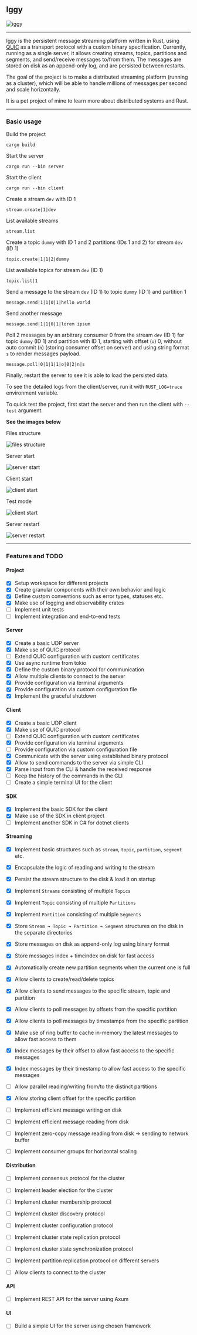 ## Iggy

![iggy](assets/iggy.png)

---

Iggy is the persistent message streaming platform written in Rust, using [QUIC](https://www.chromium.org/quic/) as a transport protocol with a custom binary specification. Currently, running as a single server, it allows creating streams, topics, partitions and segments, and send/receive messages to/from them. The messages are stored on disk as an append-only log, and are persisted between restarts.

The goal of the project is to make a distributed streaming platform (running as a cluster), which will be able to handle millions of messages per second and scale horizontally.

It is a pet project of mine to learn more about distributed systems and Rust.

---

### Basic usage

Build the project

`cargo build`

Start the server

`cargo run --bin server`

Start the client

`cargo run --bin client`

Create a stream `dev` with ID 1

`stream.create|1|dev`

List available streams

`stream.list`

Create a topic `dummy` with ID 1 and 2 partitions (IDs 1 and 2) for stream `dev` (ID 1)

`topic.create|1|1|2|dummy`

List available topics for stream `dev` (ID 1)

`topic.list|1`

Send a message to the stream `dev` (ID 1) to topic `dummy` (ID 1) and partition 1

`message.send|1|1|0|1|hello world`

Send another message

`message.send|1|1|0|1|lorem ipsum`

Poll 2 messages by an arbitrary consumer 0 from the stream `dev` (ID 1) for topic `dummy` (ID 1) and partition with ID 1, starting with offset (`o`) 0, without auto commit (`n`) (storing consumer offset on server) and using string format `s` to render messages payload.

`message.poll|0|1|1|1|o|0|2|n|s`

Finally, restart the server to see it is able to load the persisted data.

To see the detailed logs from the client/server, run it with `RUST_LOG=trace` environment variable.

To quick test the project, first start the server and then run the client with `--test` argument.

**See the images below**

Files structure

![files structure](assets/files_structure.png)

Server start

![server start](assets/server_start.png)

Client start

![client start](assets/client_start.png)

Test mode

![client start](assets/test_mode.png)

Server restart

![server restart](assets/server_restart.png)

---

### Features and TODO

#### Project

- [x] Setup workspace for different projects
- [x] Create granular components with their own behavior and logic
- [x] Define custom conventions such as error types, statuses etc.
- [x] Make use of logging and observability crates
- [ ] Implement unit tests
- [ ] Implement integration and end-to-end tests

#### Server

- [x] Create a basic UDP server
- [x] Make use of QUIC protocol
- [ ] Extend QUIC configuration with custom certificates
- [x] Use async runtime from tokio
- [x] Define the custom binary protocol for communication
- [x] Allow multiple clients to connect to the server
- [x] Provide configuration via terminal arguments
- [x] Provide configuration via custom configuration file
- [x] Implement the graceful shutdown

#### Client

- [x] Create a basic UDP client
- [x] Make use of QUIC protocol
- [ ] Extend QUIC configuration with custom certificates
- [x] Provide configuration via terminal arguments
- [ ] Provide configuration via custom configuration file
- [x] Communicate with the server using established binary protocol
- [x] Allow to send commands to the server via simple CLI
- [x] Parse input from the CLI & handle the received response
- [ ] Keep the history of the commands in the CLI
- [ ] Create a simple terminal UI for the client

#### SDK

- [X] Implement the basic SDK for the client
- [X] Make use of the SDK in client project
- [ ] Implement another SDK in C# for dotnet clients

#### Streaming

- [x] Implement basic structures such as `stream`, `topic`, `partition`, `segment` etc.
- [x] Encapsulate the logic of reading and writing to the stream
- [x] Persist the stream structure to the disk & load it on startup
- [x] Implement `Streams` consisting of multiple `Topics`
- [x] Implement `Topic` consisting of multiple `Partitions`
- [x] Implement `Partition` consisting of multiple `Segments`
- [x] Store `Stream → Topic → Partition → Segment` structures on the disk in the separate directories
- [x] Store messages on disk as append-only log using binary format
- [x] Store messages index + timeindex on disk for fast access
- [x] Automatically create new partition segments when the current one is full
- [x] Allow clients to create/read/delete topics
- [x] Allow clients to send messages to the specific stream, topic and partition
- [x] Allow clients to poll messages by offsets from the specific partition
- [x] Allow clients to poll messages by timestamps from the specific partition
- [x] Make use of ring buffer to cache in-memory the latest messages to allow fast access to them
- [X] Index messages by their offset to allow fast access to the specific messages
- [X] Index messages by their timestamp to allow fast access to the specific messages
- [ ] Allow parallel reading/writing from/to the distinct partitions
- [X] Allow storing client offset for the specific partition
- [ ] Implement efficient message writing on disk
- [ ] Implement efficient message reading from disk
- [ ] Implement zero-copy message reading from disk → sending to network buffer
- [ ] Implement consumer groups for horizontal scaling


#### Distribution

- [ ] Implement consensus protocol for the cluster
- [ ] Implement leader election for the cluster
- [ ] Implement cluster membership protocol
- [ ] Implement cluster discovery protocol
- [ ] Implement cluster configuration protocol
- [ ] Implement cluster state replication protocol
- [ ] Implement cluster state synchronization protocol
- [ ] Implement partition replication protocol on different servers
- [ ] Allow clients to connect to the cluster


#### API

- [ ] Implement REST API for the server using Axum

#### UI

- [ ] Build a simple UI for the server using chosen framework